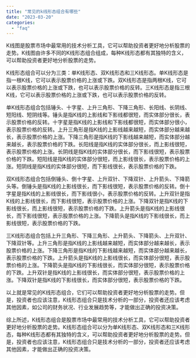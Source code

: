 ```yaml
---
title: "常见的k线形态组合有哪些"
date: "2023-03-20"
categories: 
  - "faq"
---
```


K线图是股票市场中最常用的技术分析工具，它可以帮助投资者更好地分析股票的走势。K线图由许多不同的K线形态组合组成，每种K线形态都有其独特的含义，可以帮助投资者更好地分析股票的走势。

K线形态组合可以分为三类：单K线形态、双K线形态和三K线形态。单K线形态是指一根K线，它可以表示股票价格的上涨或下跌。双K线形态是指两根K线，它可以表示股票价格的上涨或下跌，也可以表示股票价格的反转。三K线形态是指三根K线，它可以表示股票价格的上涨或下跌，也可以表示股票价格的反转。

单K线形态组合包括锤头、十字星、上升三角形、下降三角形、长阳线、长阴线、短阳线、短阴线等。锤头是指K线的上影线和下影线都很短，而实体部分很长，表示股票价格的反转。十字星是指K线的上影线和下影线都很短，而实体部分很小，表示股票价格的反转。上升三角形是指K线的上影线越来越短，而实体部分越来越长，表示股票价格的上涨。下降三角形是指K线的下影线越来越短，而实体部分越来越长，表示股票价格的下跌。长阳线是指K线的实体部分很长，而上影线很短，表示股票价格的上涨。长阴线是指K线的实体部分很长，而下影线很短，表示股票价格的下跌。短阳线是指K线的实体部分很短，而上影线很长，表示股票价格的上涨。短阴线是指K线的实体部分很短，而下影线很长，表示股票价格的下跌。

双K线形态组合包括倒锤头、倒十字星、上升双针、下降双针、上升箭头、下降箭头等。倒锤头是指K线的上影线很长，而下影线很短，表示股票价格的反转。倒十字星是指K线的上影线很长，而下影线很小，表示股票价格的反转。上升双针是指K线的上影线很长，而下影线很短，表示股票价格的上涨。下降双针是指K线的下影线很长，而上影线很短，表示股票价格的下跌。上升箭头是指K线的上影线很长，而下影线很短，表示股票价格的上涨。下降箭头是指K线的下影线很长，而上影线很短，表示股票价格的下跌。

三K线形态组合包括上升三角形、下降三角形、上升箭头、下降箭头、上升双针、下降双针等。上升三角形是指K线的上影线越来越短，而实体部分越来越长，表示股票价格的上涨。下降三角形是指K线的下影线越来越短，而实体部分越来越长，表示股票价格的下跌。上升箭头是指K线的上影线很长，而实体部分很短，表示股票价格的上涨。下降箭头是指K线的下影线很长，而实体部分很短，表示股票价格的下跌。上升双针是指K线的上影线很长，而实体部分很短，表示股票价格的上涨。下降双针是指K线的下影线很长，而实体部分很短，表示股票价格的下跌。

以上就是常见的K线形态组合，它们可以帮助投资者更好地分析股票的走势。但是，投资者也应该注意，K线形态组合只是技术分析的一部分，投资者还应该考虑其他因素，如公司的财务状况、行业发展趋势等，才能做出正确的投资决策。

综上所述，K线形态组合是股票市场中最常用的技术分析工具，它可以帮助投资者更好地分析股票的走势。K线形态组合可以分为单K线形态、双K线形态和三K线形态，每种K线形态都有其独特的含义，可以帮助投资者更好地分析股票的走势。但是，投资者也应该注意，K线形态组合只是技术分析的一部分，投资者还应该考虑其他因素，才能做出正确的投资决策。
